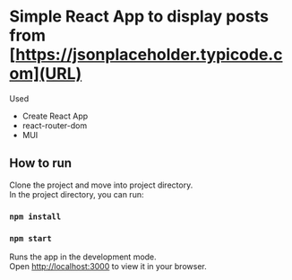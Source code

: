 

# Simple React App to display posts from [https://jsonplaceholder.typicode.com](URL)

Used
- Create React App
- react-router-dom
- MUI

## How to run
Clone the project and move into project directory.\
In the project directory, you can run:

### `npm install`
### `npm start`

Runs the app in the development mode.\
Open [http://localhost:3000](http://localhost:3000) to view it in your browser.


